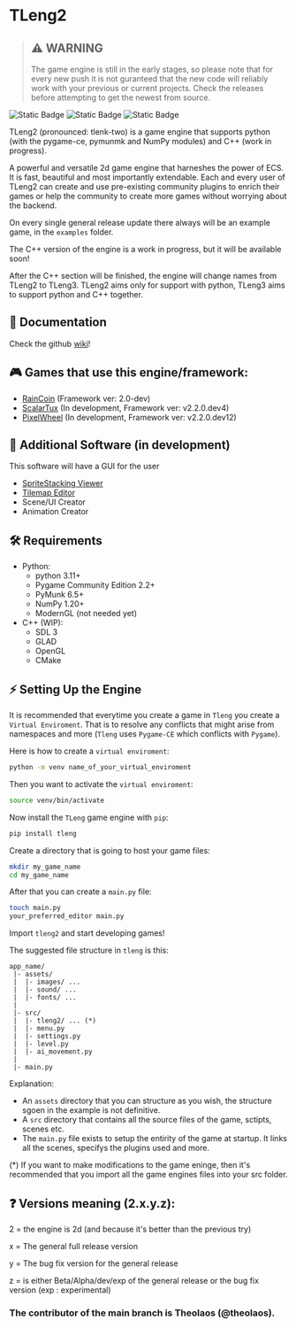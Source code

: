 # TLeng2

> ## :warning: WARNING 
>
> The game engine is still in the early stages, so please note that for every new push it is not guranteed that the new code will reliably work with your previous or current projects. Check the releases before attempting to get the newest from source.

 ![Static Badge](https://img.shields.io/badge/pip_install-tleng-blue?style=flat) ![Static Badge](https://img.shields.io/badge/licence-MIT-blue?style=flat) ![Static Badge](https://img.shields.io/badge/python-3.11_3.12-blue?style=flat&logo=python)

TLeng2 (pronounced: tlenk-two) is a game engine that supports python (with the pygame-ce, pymunmk and NumPy modules) and C++ (work in progress).

A powerful and versatile 2d game engine that harneshes the power of ECS. It is fast, beautiful and most importantly extendable. Each and every user of TLeng2 can create and use pre-existing community plugins to enrich their games or help the community to create more games without worrying about the backend.

On every single general release update there always will be an example game, in the `examples` folder.

The C++ version of the engine is a work in progress, but it will be available soon! 

After the C++ section will be finished, the engine will change names from TLeng2 to TLeng3. TLeng2 aims only for support with python, TLeng3 aims to support python and C++ together.


## 📖 Documentation

Check the github [wiki](https://github.com/tl-ecosystem/tleng/wiki)!

## 🎮 Games that use this engine/framework:

- [RainCoin](https://github.com/theolaos/RainCoin) (Framework ver: 2.0-dev)
- [ScalarTux](https://github.com/theolaos/ScalarTux) (In development, Framework ver: v2.2.0.dev4)
- [PixelWheel](https://github.com/Omilos-Plhroforikis-17o-GEL-13o-GYM/pixel-wheel) (In development, Framework ver: v2.2.0.dev12)

## 💾 Additional Software (in development)

This software will have a GUI for the user

- [SpriteStacking Viewer](https://github.com/tl-ecosystem/tl-ssv)
- [Tilemap Editor](https://github.com/tl-ecosystem/tl-editor)
- Scene/UI Creator
- Animation Creator

## 🛠️ Requirements

- Python:
  - python 3.11+
  - Pygame Community Edition 2.2+
  - PyMunk 6.5+
  - NumPy 1.20+
  - ModernGL (not needed yet)
- C++ (WIP):
  - SDL 3
  - GLAD
  - OpenGL
  - CMake

## ⚡ Setting Up the Engine

It is recommended that everytime you create a game in `Tleng` you create a `Virtual Enviroment`. That is to resolve any conflicts that might arise from namespaces and more (`Tleng` uses `Pygame-CE` which conflicts with `Pygame`).

Here is how to create a `virtual enviroment`:

```bash
python -m venv name_of_your_virtual_enviroment
```

Then you want to activate the `virtual enviroment`:

```bash
source venv/bin/activate
```

Now install the `TLeng` game engine with `pip`:

```bash
pip install tleng
```

Create a directory that is going to host your game files:

```bash
mkdir my_game_name
cd my_game_name
```

After that you can create a `main.py` file:

```bash
touch main.py
your_preferred_editor main.py
```

Import `tleng2` and start developing games!

The suggested file structure in `tleng` is this:
```
app_name/
 |- assets/
 |  |- images/ ...
 |  |- sound/ ...
 |  |- fonts/ ...
 |
 |- src/
 |  |- tleng2/ ... (*)
 |  |- menu.py
 |  |- settings.py
 |  |- level.py
 |  |- ai_movement.py
 |
 |- main.py
```

Explanation:
- An `assets` directory that you can structure as you wish, the structure sgoen in the example is not definitive.
- A `src` directory that contains all the source files of the game, sctipts, scenes etc.
- The `main.py` file exists to setup the entirity of the game at startup. It links all the scenes, specifys the plugins used and more.

(*) If you want to make modifications to the game eninge, then it's recommended that you import all the game engines files into your src folder. 


## ❓ Versions meaning (2.x.y.z):

2 = the engine is 2d (and because it's better than the previous try)

x = The general full release version

y = The bug fix version for the general release

z = is either Beta/Alpha/dev/exp of the general release or the bug fix version (exp : experimental)
 
### The contributor of the main branch is Theolaos (@theolaos).
